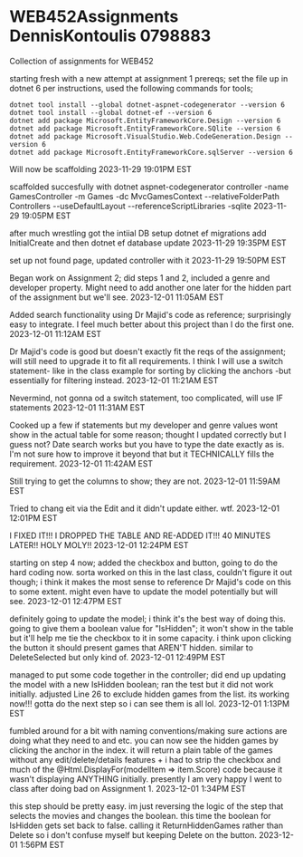 # WEB452Assignments DennisKontoulis 0798883
 Collection of assignments for WEB452

starting fresh with a new attempt at assignment 1 prereqs;
set the file up in dotnet 6 per instructions, used the following commands for tools;


    dotnet tool install --global dotnet-aspnet-codegenerator --version 6
    dotnet tool install --global dotnet-ef --version 6
    dotnet add package Microsoft.EntityFrameworkCore.Design --version 6
    dotnet add package Microsoft.EntityFrameworkCore.SQlite --version 6
    dotnet add package Microsoft.VisualStudio.Web.CodeGeneration.Design --version 6
    dotnet add package Microsoft.EntityFrameworkCore.sqlServer --version 6

Will now be scaffolding 
2023-11-29 19:01PM EST

scaffolded succesfully with
dotnet aspnet-codegenerator controller -name GamesController -m Games -dc MvcGamesContext --relativeFolderPath Controllers --useDefaultLayout --referenceScriptLibraries -sqlite
2023-11-29 19:05PM EST

after much wrestling got the intiial DB setup
dotnet ef migrations add InitialCreate
and then
dotnet ef database update
2023-11-29 19:35PM EST


set up not found page, updated controller with it
2023-11-29 19:50PM EST

Began work on Assignment 2; did steps 1 and 2, included a genre and developer property.  Might need to add another one later for the hidden part of the assignment but we'll see.
2023-12-01 11:05AM EST

Added search functionality using Dr Majid's code as reference; surprisingly easy to integrate.  I feel much better about this project than I do the first one.
2023-12-01 11:12AM EST

Dr Majid's code is good but doesn't exactly fit the reqs of the assignment; will still need to upgrade it to fit all requirements.  I think I will use a switch statement- like
in the class example for sorting by clicking the anchors -but essentially for filtering instead.
2023-12-01 11:21AM EST

Nevermind, not gonna od a switch statement, too complicated, will use IF statements
2023-12-01 11:31AM EST

Cooked up a few if statements but my developer and genre values wont show in the actual table for some reason; thought I updated correctly but I guess not?
Date search works but you have to type the date exactly as is.  I'm not sure how to improve it beyond that but it TECHNICALLY fills the requirement.
2023-12-01 11:42AM EST

Still trying to get the columns to show; they are not.
2023-12-01 11:59AM EST

Tried to chang eit via the Edit and it didn't update either. wtf.
2023-12-01 12:01PM EST

I FIXED IT!!! I DROPPED THE TABLE AND RE-ADDED IT!!! 40 MINUTES LATER!! HOLY MOLY!!
2023-12-01 12:24PM EST

starting on step 4 now; added the checkbox and button, going to do the hard coding now.  sorta worked on this in the last class, couldn't figure it out though;
i think it makes the most sense to reference Dr Majid's code on this to some extent. might even have to update the model potentially but will see.
2023-12-01 12:47PM EST

definitely going to update the model; i think it's the best way of doing this. going to give them a boolean value for "IsHidden"; it won't show in the table
but it'll help me tie the checkbox to it in some capacity. i think upon clicking the button it should present games that AREN'T hidden. similar to DeleteSelected 
but only kind of.
2023-12-01 12:49PM EST

managed to put some code together in the controller; did end up updating the model with a new IsHidden boolean; ran the test but it did not work initially. adjusted
Line 26 to exclude hidden games from the list. its working now!!! gotta do the next step so i can see them is all lol.
2023-12-01 1:13PM EST

fumbled around for a bit with naming conventions/making sure actions are doing what they need to and etc. you can now see the hidden games by clicking the anchor in the index. it will return a plain table of the games without any edit/delete/details features + i had to strip the checkbox and much of the 
@Html.DisplayFor(modelItem => item.Score) code because it wasn't displaying ANYTHING initially. presently I am very happy I went to class after doing bad on Assignment 1.
2023-12-01 1:34PM EST

this step should be pretty easy. im just reversing the logic of the step that selects the movies and changes the boolean. this time the boolean for IsHidden gets set back
to false. calling it ReturnHiddenGames rather than Delete so i don't confuse myself but keeping Delete on the button.
2023-12-01 1:56PM EST